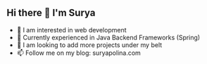 ## Hi there 👋 I'm Surya
* 🌱 I am interested in web development
* 🔭 Currently experienced in Java Backend Frameworks (Spring)
* 🤔 I am looking to add more projects under my belt
* 📫 Follow me on my blog: suryapolina.com

<!--
**surpol/surpol** is a ✨ _special_ ✨ repository because its `README.md` (this file) appears on your GitHub profile.

Here are some ideas to get you started:

- 🔭 I’m currently working on ...
- 🌱 I’m currently learning ...
- 👯 I’m looking to collaborate on ...
- 🤔 I’m looking for help with ...
- 💬 Ask me about ...
- 📫 How to reach me: ...
- 😄 Pronouns: ...
- ⚡ Fun fact: ...
-->
